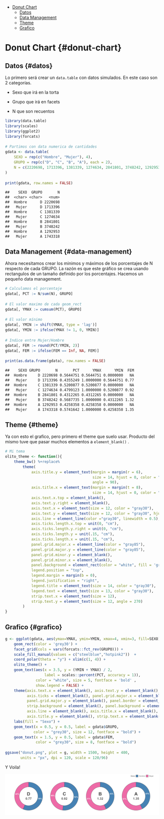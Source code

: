 -   [Donut Chart](#donut-chart)
    -   [Datos](#datos)
    -   [Data Management](#data-management)
    -   [Theme](#theme)
    -   [Grafico](#grafico)

# Donut Chart {#donut-chart}

## Datos {#datos}

Lo primero será crear un `data.table` con datos simulados. En este caso son 2 categorías.

-   Sexo que irá en la torta

-   Grupo que irá en facets

-   N que son recuentos

``` r
library(data.table)
library(scales)
library(ggplot2)
library(forcats)

# Partimos con data numerica de cantidades
gdata <- data.table(
    SEXO = rep(c("Hombre", "Mujer"), 4),
    GRUPO = rep(c("D", "C", "B", "A"), each = 2),
    N = c(2220698, 1713396, 1381339, 1274634, 2841801, 3748242, 1292953, 1743318)
)

print(gdata, row.names = FALSE)
```

```         
##    SEXO  GRUPO       N
##  <char> <char>   <num>
##  Hombre      D 2220698
##   Mujer      D 1713396
##  Hombre      C 1381339
##   Mujer      C 1274634
##  Hombre      B 2841801
##   Mujer      B 3748242
##  Hombre      A 1292953
##   Mujer      A 1743318
```

## Data Management {#data-management}

Ahora necesitamos crear los minimos y máximos de los porcentajes de N respecto de cada GRUPO. La razón es que este gráfico se crea usando rectangulos de un tamaño definido por los porcentajes. Hacemos un pequeño data management.

``` r
# Calculamos el porcentaje
gdata[, PCT := N/sum(N), GRUPO]

# El valor maximo de cada geom_rect
gdata[, YMAX := cumsum(PCT), GRUPO]

# El valor mínimo
gdata[, YMIN := shift(YMAX, type = 'lag')]
gdata[, YMIN := ifelse(YMAX != 1, 0, YMIN)]

# Indice entre Mujer/Hombre
gdata[, FEM := round(PCT/YMIN, 2)]
gdata[, FEM := ifelse(FEM == Inf, NA, FEM)]

print(as.data.frame(gdata), row.names = FALSE)
```

```         
##    SEXO GRUPO       N       PCT      YMAX      YMIN  FEM
##  Hombre     D 2220698 0.5644751 0.5644751 0.0000000   NA
##   Mujer     D 1713396 0.4355249 1.0000000 0.5644751 0.77
##  Hombre     C 1381339 0.5200877 0.5200877 0.0000000   NA
##   Mujer     C 1274634 0.4799123 1.0000000 0.5200877 0.92
##  Hombre     B 2841801 0.4312265 0.4312265 0.0000000   NA
##   Mujer     B 3748242 0.5687735 1.0000000 0.4312265 1.32
##  Hombre     A 1292953 0.4258358 0.4258358 0.0000000   NA
##   Mujer     A 1743318 0.5741642 1.0000000 0.4258358 1.35
```

## Theme {#theme}

Ya con esto el grafico, pero primero el theme que suelo usar. Producto del mismo tuve que pasar muchos elementos a `element_blank()` .

``` r
# Mi tema
olito_theme <- function(){
    theme_bw() %+replace%  
        theme(
            axis.title.y = element_text(margin = margin(r = 6), 
                                        size = 14, hjust = 0, color = "gray30",
                                        angle = 90),
            axis.title.x = element_text(margin = margin(t = 8), 
                                        size = 14, hjust = 0, color = "gray30"),
            axis.text.x.top = element_blank(),
            axis.text.y.right = element_blank(),
            axis.text.x = element_text(size = 12, color = "gray30"), 
            axis.text.y = element_text(size = 12, color = "gray30", hjust = 1),
            axis.line = element_line(color ="gray30", linewidth = 0.5),
            axis.ticks.length.x.top = unit(0, "cm"),
            axis.ticks.length.y.right = unit(0, "cm"),
            axis.ticks.length.y = unit(.15, "cm"),
            axis.ticks.length.x = unit(.15, "cm"),
            panel.grid.major.x = element_line(color = "gray85"),
            panel.grid.major.y = element_line(color = "gray85"),
            panel.grid.minor.y = element_blank(),
            panel.grid.minor.x = element_blank(),
            panel.background = element_rect(color = "white", fill = 'grey98', linewidth = 0.1),
            legend.position = "top", 
            legend.margin = margin(b = 0),
            legend.justification = "right",
            legend.title = element_text(size = 14, color = "gray30"),
            legend.text = element_text(size = 13, color = "gray30"),
            strip.text.x = element_text(size = 12),
            strip.text.y = element_text(size = 12, angle = 270)
        )
}
```

## Grafico {#grafico}

``` r
g <- ggplot(gdata, aes(ymax=YMAX, ymin=YMIN, xmax=4, xmin=3, fill=SEXO)) +
    geom_rect(color = 'grey30') +
    facet_grid(cols = vars(forcats::fct_rev(GRUPO))) +
    scale_fill_manual(values = c("steelblue","hotpink2"))  +
    coord_polar(theta = "y") + xlim(c(1, 4)) +
    olito_theme() +
    geom_text(aes(x = 3.5, y = (YMIN + YMAX) / 2, 
                  label = scales::percent(PCT, accuracy = 1)), 
              color = "white", size = 5, fontface = 'bold' ,
              show.legend = FALSE) +
    theme(axis.text.x = element_blank(), axis.text.y = element_blank(),
          axis.ticks = element_blank(), panel.grid.major.x = element_blank(), 
          panel.grid.major.y = element_blank(), panel.border = element_blank(),
          strip.background = element_blank(), panel.background = element_blank(),
          axis.line = element_blank(), axis.title.x = element_blank(),
          axis.title.y = element_blank(), strip.text.x = element_blank() ) +
    labs(fill = "Sexo") +
    geom_text(x = 0.5, y = 0.5, label = gdata$GRUPO, 
             color = "grey30", size = 12, fontface = "bold") +
    geom_text(x = 1.5, y = 0.5, label = gdata$FEM, 
              color = "grey30", size = 8, fontface = "bold")

ggsave("donut.png", plot = g, width = 1500, height = 400, 
       units = "px", dpi = 120, scale = 120/96)
```

Y Voila!

![](donut.png)
